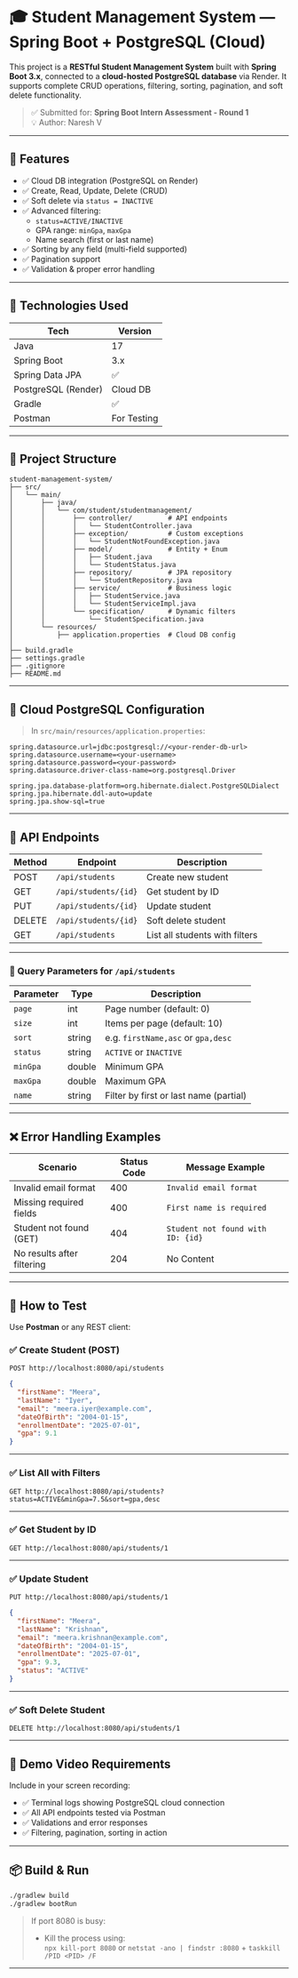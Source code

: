 # 🎓 Student Management System — Spring Boot + PostgreSQL (Cloud)

This project is a **RESTful Student Management System** built with **Spring Boot 3.x**, connected to a **cloud-hosted PostgreSQL database** via Render. It supports complete CRUD operations, filtering, sorting, pagination, and soft delete functionality.

> ✅ Submitted for: **Spring Boot Intern Assessment - Round 1**  
> 💡 Author: Naresh V

---

## 🚀 Features

- ✅ Cloud DB integration (PostgreSQL on Render)
- ✅ Create, Read, Update, Delete (CRUD)
- ✅ Soft delete via `status = INACTIVE`
- ✅ Advanced filtering:
  - `status=ACTIVE/INACTIVE`
  - GPA range: `minGpa`, `maxGpa`
  - Name search (first or last name)
- ✅ Sorting by any field (multi-field supported)
- ✅ Pagination support
- ✅ Validation & proper error handling

---

## 🧠 Technologies Used

| Tech               | Version       |
|--------------------|---------------|
| Java               | 17            |
| Spring Boot        | 3.x           |
| Spring Data JPA    | ✅            |
| PostgreSQL (Render)| Cloud DB      |
| Gradle             | ✅            |
| Postman            | For Testing   |

---

## 📁 Project Structure

```
student-management-system/
├── src/
│   └── main/
│       ├── java/
│       │   └── com/student/studentmanagement/
│       │       ├── controller/         # API endpoints
│       │       │   └── StudentController.java
│       │       ├── exception/          # Custom exceptions
│       │       │   └── StudentNotFoundException.java
│       │       ├── model/              # Entity + Enum
│       │       │   ├── Student.java
│       │       │   └── StudentStatus.java
│       │       ├── repository/         # JPA repository
│       │       │   └── StudentRepository.java
│       │       ├── service/            # Business logic
│       │       │   ├── StudentService.java
│       │       │   └── StudentServiceImpl.java
│       │       └── specification/      # Dynamic filters
│       │           └── StudentSpecification.java
│       └── resources/
│           ├── application.properties  # Cloud DB config
│
├── build.gradle
├── settings.gradle
├── .gitignore
├── README.md
```

---

## 🔐 Cloud PostgreSQL Configuration

> In `src/main/resources/application.properties`:

```properties
spring.datasource.url=jdbc:postgresql://<your-render-db-url>
spring.datasource.username=<your-username>
spring.datasource.password=<your-password>
spring.datasource.driver-class-name=org.postgresql.Driver

spring.jpa.database-platform=org.hibernate.dialect.PostgreSQLDialect
spring.jpa.hibernate.ddl-auto=update
spring.jpa.show-sql=true
```

---

## 📮 API Endpoints

| Method | Endpoint                   | Description                           |
|--------|----------------------------|---------------------------------------|
| POST   | `/api/students`            | Create new student                    |
| GET    | `/api/students/{id}`       | Get student by ID                     |
| PUT    | `/api/students/{id}`       | Update student                        |
| DELETE | `/api/students/{id}`       | Soft delete student                   |
| GET    | `/api/students`            | List all students with filters        |

---

### 📌 Query Parameters for `/api/students`

| Parameter   | Type     | Description                            |
|-------------|----------|----------------------------------------|
| `page`      | int      | Page number (default: 0)               |
| `size`      | int      | Items per page (default: 10)           |
| `sort`      | string   | e.g. `firstName,asc` or `gpa,desc`     |
| `status`    | string   | `ACTIVE` or `INACTIVE`                 |
| `minGpa`    | double   | Minimum GPA                            |
| `maxGpa`    | double   | Maximum GPA                            |
| `name`      | string   | Filter by first or last name (partial) |

---

## ❌ Error Handling Examples

| Scenario                  | Status Code | Message Example                          |
|---------------------------|-------------|-------------------------------------------|
| Invalid email format      | 400         | `Invalid email format`                   |
| Missing required fields   | 400         | `First name is required`                 |
| Student not found (GET)   | 404         | `Student not found with ID: {id}`        |
| No results after filtering| 204         | No Content                                |

---

## 🧪 How to Test

Use **Postman** or any REST client:

### ✅ Create Student (POST)

```
POST http://localhost:8080/api/students
```

```json
{
  "firstName": "Meera",
  "lastName": "Iyer",
  "email": "meera.iyer@example.com",
  "dateOfBirth": "2004-01-15",
  "enrollmentDate": "2025-07-01",
  "gpa": 9.1
}
```

---

### ✅ List All with Filters

```
GET http://localhost:8080/api/students?status=ACTIVE&minGpa=7.5&sort=gpa,desc
```

---

### ✅ Get Student by ID

```
GET http://localhost:8080/api/students/1
```

---

### ✅ Update Student

```
PUT http://localhost:8080/api/students/1
```

```json
{
  "firstName": "Meera",
  "lastName": "Krishnan",
  "email": "meera.krishnan@example.com",
  "dateOfBirth": "2004-01-15",
  "enrollmentDate": "2025-07-01",
  "gpa": 9.3,
  "status": "ACTIVE"
}
```

---

### ✅ Soft Delete Student

```
DELETE http://localhost:8080/api/students/1
```

---

## 🎥 Demo Video Requirements

Include in your screen recording:

- ✅ Terminal logs showing PostgreSQL cloud connection
- ✅ All API endpoints tested via Postman
- ✅ Validations and error responses
- ✅ Filtering, pagination, sorting in action

---

## 📦 Build & Run

```bash
./gradlew build
./gradlew bootRun
```

> If port 8080 is busy:
> - Kill the process using:  
>   `npx kill-port 8080` or `netstat -ano | findstr :8080` + `taskkill /PID <PID> /F`

---

